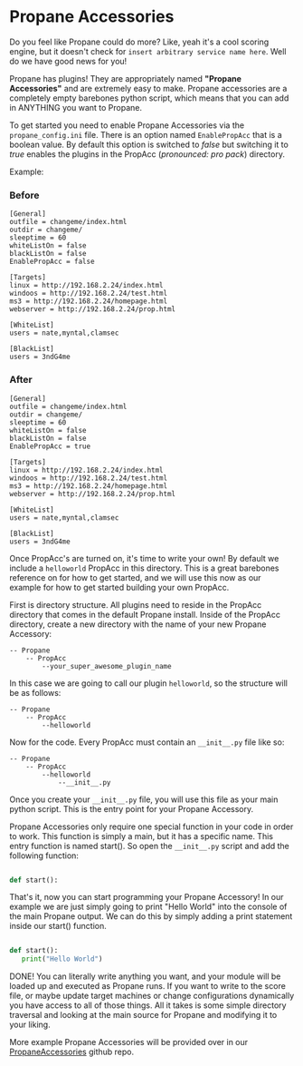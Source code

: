# Propane Accessories

Do you feel like Propane could do more? Like, yeah it's a cool scoring engine, but it doesn't check for `insert arbitrary service name here`. Well do we have good news for you!

Propane has plugins! They are appropriately named **"Propane Accessories"** and are extremely easy to make. Propane accessories are a completely empty barebones python script, which means that you can add in ANYTHING you want to Propane.

To get started you need to enable Propane Accessories via the `propane_config.ini` file. There is an option named `EnablePropAcc` that is a boolean value. By default this option is switched to *false* but switching it to *true* enables the plugins in the PropAcc (*pronounced: pro pack*) directory.

Example:


### Before
```
[General]
outfile = changeme/index.html
outdir = changeme/
sleeptime = 60
whiteListOn = false
blackListOn = false
EnablePropAcc = false

[Targets]
linux = http://192.168.2.24/index.html
windoos = http://192.168.2.24/test.html
ms3 = http://192.168.2.24/homepage.html
webserver = http://192.168.2.24/prop.html

[WhiteList]
users = nate,myntal,clamsec

[BlackList]
users = 3ndG4me
```

### After
```
[General]
outfile = changeme/index.html
outdir = changeme/
sleeptime = 60
whiteListOn = false
blackListOn = false
EnablePropAcc = true

[Targets]
linux = http://192.168.2.24/index.html
windoos = http://192.168.2.24/test.html
ms3 = http://192.168.2.24/homepage.html
webserver = http://192.168.2.24/prop.html

[WhiteList]
users = nate,myntal,clamsec

[BlackList]
users = 3ndG4me
```


Once PropAcc's are turned on, it's time to write your own! By default we include a `helloworld` PropAcc in this directory. This is a great barebones reference on for how to get started, and we will use this now as our example for how to get started building your own PropAcc.

First is directory structure. All plugins need to reside in the PropAcc directory that comes in the default Propane install. Inside of the PropAcc directory, create a new directory with the name of your new Propane Accessory:

```
-- Propane
    -- PropAcc
        --your_super_awesome_plugin_name
```

In this case we are going to call our plugin `helloworld`, so the structure will be as follows:

```
-- Propane
    -- PropAcc
        --helloworld
```

Now for the code. Every PropAcc must contain an `__init__.py` file like so:

```
-- Propane
    -- PropAcc
        --helloworld
            --__init__.py
```
 
 Once you create your `__init__.py` file, you will use this file as your main python script. This is the entry point for your Propane Accessory.

 Propane Accessories only require one special function in your code in order to work. This function is simply a main, but it has a specific name. This entry function is named start(). So open the `__init__.py` script and add the following function:

 ```py

 def start():


 ```

 That's it, now you can start programming your Propane Accessory! In our example we are just simply going to print "Hello World" into the console of the main Propane output. We can do this by simply adding a print statement inside our start() function.

 ```py

 def start():
    print("Hello World")

```

DONE! You can literally write anything you want, and your module will be loaded up and executed as Propane runs. If you want to write to the score file, or maybe update target machines or change configurations dynamically you have access to all of those things. All it takes is some simple directory traversal and looking at the main source for Propane and modifying it to your liking.

More example Propane Accessories will be provided over in our [PropaneAccessories](https://github.com/InjectionSoftwareDevelopment/PropaneAccessories) github repo.